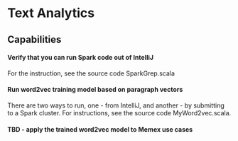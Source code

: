 # Text Analytics

## Capabilities

#### Verify that you can run Spark code out of IntelliJ
    
For the instruction, see the source code SparkGrep.scala    

#### Run word2vec training model based on paragraph vectors
  
There are two ways to run, one - from IntelliJ, and another - by submitting to a Spark cluster.
For instructions, see the source code MyWord2vec.scala.

#### TBD - apply the trained word2vec model to Memex use cases

